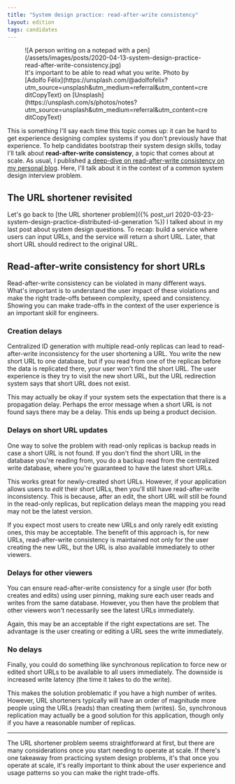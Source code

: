 ```yaml
---
title: "System design practice: read-after-write consistency"
layout: edition
tags: candidates
---
```


<figure id="cover-img" markdown="1">
![A person writing on a notepad with a pen](/assets/images/posts/2020-04-13-system-design-practice-read-after-write-consistency.jpg)
<figcaption markdown="1">It's important to be able to read what you write. Photo by [Adolfo Félix](https://unsplash.com/@adolfofelix?utm_source=unsplash&utm_medium=referral&utm_content=creditCopyText) on [Unsplash](https://unsplash.com/s/photos/notes?utm_source=unsplash&utm_medium=referral&utm_content=creditCopyText)
</figcaption>
</figure>

This is something I'll say each time this topic comes up: it can be hard to get experience designing complex systems if you don't previously have that experience. To help candidates bootstrap their system design skills, today I'll talk about **read-after-write consistency**, a topic that comes about at scale. As usual, I published [a deep-dive on read-after-write consistency on my personal blog](https://avikdas.com/2020/04/13/scalability-concepts-read-after-write-consistency.html). Here, I'll talk about it in the context of a common system design interview problem.

## The URL shortener revisited

Let's go back to [the URL shortener problem]({% post_url 2020-03-23-system-design-practice-distributed-id-generation %}) I talked about in my last post about system design questions. To recap: build a service where users can input URLs, and the service will return a short URL. Later, that short URL should redirect to the original URL.

## Read-after-write consistency for short URLs

Read-after-write consistency can be violated in many different ways. What's important is to understand the user impact of these violations and make the right trade-offs between complexity, speed and consistency. Showing you can make trade-offs in the context of the user experience is an important skill for engineers.

### Creation delays

Centralized ID generation with multiple read-only replicas can lead to read-after-write inconsistency for the user shortening a URL. You write the new short URL to one database, but if you read from one of the replicas before the data is replicated there, your user won't find the short URL. The user experience is they try to visit the new short URL, but the URL redirection system says that short URL does not exist.

This may actually be okay if your system sets the expectation that there is a propagation delay. Perhaps the error message when a short URL is not found says there may be a delay. This ends up being a product decision.

### Delays on short URL updates

One way to solve the problem with read-only replicas is backup reads in case a short URL is not found. If you don't find the short URL in the database you're reading from, you do a backup read from the centralized write database, where you're guaranteed to have the latest short URLs.

This works great for newly-created short URLs. However, if your application allows users to _edit_ their short URLs, then you'll still have read-after-write inconsistency. This is because, after an edit, the short URL will still be found in the read-only replicas, but replication delays mean the mapping you read may not be the latest version.

If you expect most users to create new URLs and only rarely edit existing ones, this may be acceptable. The benefit of this approach is, for new URLs, read-after-write consistency is maintained not only for the user creating the new URL, but the URL is also available immediately to other viewers.

### Delays for other viewers

You can ensure read-after-write consistency for a single user (for both creates and edits) using user pinning, making sure each user reads and writes from the same database. However, you then have the problem that other viewers won't necessarily see the latest URLs immediately.

Again, this may be an acceptable if the right expectations are set. The advantage is the user creating or editing a URL sees the write immediately.

### No delays

Finally, you could do something like synchronous replication to force new or edited short URLs to be available to all users immediately. The downside is increased write latency (the time it takes to do the write).

This makes the solution problematic if you have a high number of writes. However, URL shorteners typically will have an order of magnitude more people using the URLs (reads) than creating them (writes). So, synchronous replication may actually be a good solution for this application, though only if you have a reasonable number of replicas.

---

The URL shortener problem seems straightforward at first, but there are many considerations once you start needing to operate at scale. If there's one takeaway from practicing system design problems, it's that once you operate at scale, it's really important to think about the user experience and usage patterns so you can make the right trade-offs.
